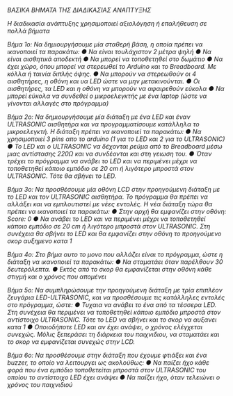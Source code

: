 *ΒΑΣΙΚΑ ΒΗΜΑΤΑ ΤΗΣ ΔΙΑΔΙΚΑΣΙΑΣ ΑΝΑΠΤΥΞΗΣ*

*Η διαδικασία ανάπτυξης χρησιμοποιεί αξιολόγηση ή επαλήθευση σε πολλά βήματα*

*Βήμα 1ο:
Να δημιουργήσουμε μία σταθερή βάση, η οποία πρέπει να ικανοποιεί τα παρακάτω:
●	Να είναι τουλάχιστον 2 μέτρα ψηλή
●	Να είναι αισθητικά αποδεκτή
●	Να μπορεί να τοποθετηθεί στο δωμάτιο
●	Να έχει χώρο, όπου μπορεί να στερεωθεί το Arduino και το Breadboard. Με κόλλα ή ταινία διπλής όψης.
●	Να μπορούν να στερεωθούν οι 4 αισθητήρες, η οθόνη και υα LED ώστε να μην μετακινούνται. 
●	Οι αισθητήρες, τα LED και η οθόνη να μπορούν να αφαιρεθούν εύκολα
●	Να μπορεί εύκολα να συνδεθεί ο μικροελεγκτής με ένα laptop (ώστε να γίνονται αλλαγές στο πρόγραμμα)*

*Βήμα 2ο:
Να δημιουργήσουμε μία διάταξη με ένα LED και έναν ULTRASONIC αισθητήρα και να προγραμματίσουμε κατάλληλα το μικροελεγκτή. Η διάταξη πρέπει να ικανοποιεί τα παρακάτω:
●	Να χρησιμοποιεί 3 pins απο το arduino (1 για το LED και 2 για το ULTRASONIC)
●	Το LED και ο ULTRASONIC να δέχονται ρεύμα από το Breadboard μέσω μιας αντίστασης 220Ω και να συνδέονται και στη γειωση του.
●	Όταν τρέχει το πρόγραμμα να ανάβει το LED και να περιμένει μέχρι να τοποθετηθεί κάποιο εμπόδιο σε 20 cm ή λιγότερο μπροστά στον ULTRASONIC. Τότε θα σβήνει το LED.*

*Βήμα 3ο:
Να προσθέσουμε μία οθόνη LCD στην προηγούμενη διάταξη με το LED και τον ULTRASONIC αισθητήρα. Το πρόγραμμα θα πρέπει να αλλάξει και να εμπλουτιστεί με νέες εντολές. Η νέα διάταξη τώρα θα πρέπει να ικανοποιεί τα παρακάτω:
●	Στην αρχή θα εμφανίζει στην οθόνη: Score: 0 
●	Να ανάβει το LED και να περιμένει μέχρι να τοποθετηθεί κάποιο εμπόδιο σε 20 cm ή λιγότερο μπροστά στον ULTRASONIC. Στη συνέχεια θα σβήνει το LED και θα εμφανίζει στην οθόνη το προηγούμενο σκορ αυξημενο κατα 1*

*Βήμα 4ο:
Στο βήμα αυτο το μονο που αλλάζει είναι το πρόγραμμα, ώστε η διάταξη να ικανοποιεί τα παρακάτω: 
●	Να σταματάει όταν παρέλθουν 30 δευτερόλεπτα.
●	Εκτός από το σκορ θα εμφανίζεται στην οθόνη κάθε στιγμή και ο χρόνος που απομένει*

*Βήμα 5ο:
Να συμπληρώσουμε την προηγούμενη διάταξη με τρία επιπλέον ζευγάρια LED-ULTRASONIC, και να προσθέσουμε τις κατάλληλες εντολές στο πρόγραμμα, ώστε:
●	Τυχαια να ανάβει το ένα από τα τέσσερα LED. Στη συνέχεια θα περιμένει να τοποθετηθεί κάποιο εμπόδιο μπροστά στον αντίστοιχο ULTRASONIC. Τότε το LED να σβήνει και το σκορ να αυξανει κατα 1
●	Οποιοδήποτε LED και αν έχει ανάψει, ο χρόνος ελέγχεται συνεχώς. Μόλις ξεπεράσει τη διάρκεια του παιχνιδιου, να σταματάει και το σκορ να εμφανίζεται συνεχώς στην LCD.*

*Βήμα 6ο:
Να προσθέσουμε στην διάταξη που έχουμε φτιάξει και ένα buzzer, το οποίο να λειτουργει ως ακολούθως:
●	Να παίζει ήχο κάθε φορά που ένα εμπόδιο τοποθετείται μπροστά στον ULTRASONIC του οποίου το αντίστοιχο LED έχει ανάψει
●	Να παίζει ήχο, όταν τελειώνει ο χρόνος του παιχνιδιού*
